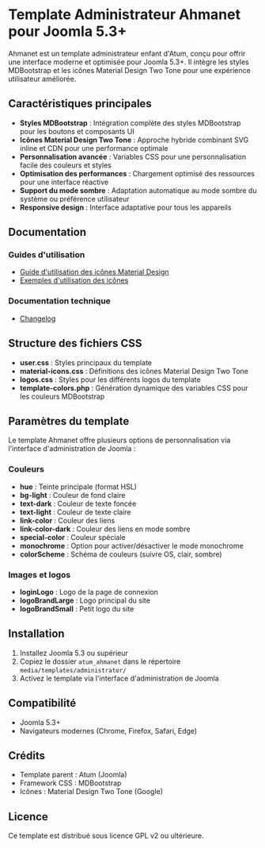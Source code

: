 # Template Administrateur Ahmanet pour Joomla 5.3+

Ahmanet est un template administrateur enfant d'Atum, conçu pour offrir une interface moderne et optimisée pour Joomla 5.3+. Il intègre les styles MDBootstrap et les icônes Material Design Two Tone pour une expérience utilisateur améliorée.

## Caractéristiques principales

- **Styles MDBootstrap** : Intégration complète des styles MDBootstrap pour les boutons et composants UI
- **Icônes Material Design Two Tone** : Approche hybride combinant SVG inline et CDN pour une performance optimale
- **Personnalisation avancée** : Variables CSS pour une personnalisation facile des couleurs et styles
- **Optimisation des performances** : Chargement optimisé des ressources pour une interface réactive
- **Support du mode sombre** : Adaptation automatique au mode sombre du système ou préférence utilisateur
- **Responsive design** : Interface adaptative pour tous les appareils

## Documentation

### Guides d'utilisation

- [Guide d'utilisation des icônes Material Design](docs/material-icons-guide.md)
- [Exemples d'utilisation des icônes](docs/material-icons-examples.md)

### Documentation technique

- [Changelog](docs/changelog.md)

## Structure des fichiers CSS

- **user.css** : Styles principaux du template
- **material-icons.css** : Définitions des icônes Material Design Two Tone
- **logos.css** : Styles pour les différents logos du template
- **template-colors.php** : Génération dynamique des variables CSS pour les couleurs MDBootstrap

## Paramètres du template

Le template Ahmanet offre plusieurs options de personnalisation via l'interface d'administration de Joomla :

### Couleurs

- **hue** : Teinte principale (format HSL)
- **bg-light** : Couleur de fond claire
- **text-dark** : Couleur de texte foncée
- **text-light** : Couleur de texte claire
- **link-color** : Couleur des liens
- **link-color-dark** : Couleur des liens en mode sombre
- **special-color** : Couleur spéciale
- **monochrome** : Option pour activer/désactiver le mode monochrome
- **colorScheme** : Schéma de couleurs (suivre OS, clair, sombre)

### Images et logos

- **loginLogo** : Logo de la page de connexion
- **logoBrandLarge** : Logo principal du site
- **logoBrandSmall** : Petit logo du site

## Installation

1. Installez Joomla 5.3 ou supérieur
2. Copiez le dossier `atum_ahmanet` dans le répertoire `media/templates/administrator/`
3. Activez le template via l'interface d'administration de Joomla

## Compatibilité

- Joomla 5.3+
- Navigateurs modernes (Chrome, Firefox, Safari, Edge)

## Crédits

- Template parent : Atum (Joomla)
- Framework CSS : MDBootstrap
- Icônes : Material Design Two Tone (Google)

## Licence

Ce template est distribué sous licence GPL v2 ou ultérieure.
